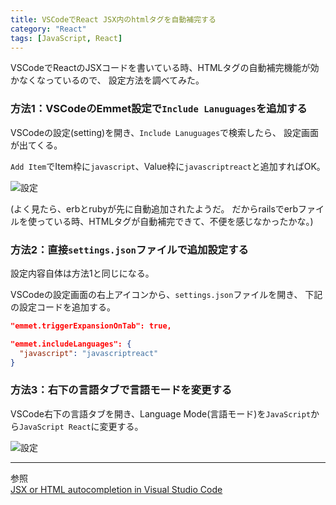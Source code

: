 ```yaml
---
title: VSCodeでReact JSX内のhtmlタグを自動補完する
category: "React"
tags: [JavaScript, React]
---
```


VSCodeでReactのJSXコードを書いている時、HTMLタグの自動補完機能が効かなくなっているので、
設定方法を調べてみた。

### 方法1：VSCodeのEmmet設定で`Include Lanuguages`を追加する

VSCodeの設定(setting)を開き、`Include Lanuguages`で検索したら、
設定画面が出てくる。

`Add Item`でItem枠に`javascript`、Value枠に`javascriptreact`と追加すればOK。

![設定](https://i.imgur.com/yDZx72Y.png)


(よく見たら、erbとrubyが先に自動追加されたようだ。
だからrailsでerbファイルを使っている時、HTMLタグが自動補完できて、不便を感じなかったかな。)

### 方法2：直接`settings.json`ファイルで追加設定する

設定内容自体は方法1と同じになる。

VSCodeの設定画面の右上アイコンから、`settings.json`ファイルを開き、
下記の設定コードを追加する。

```json
"emmet.triggerExpansionOnTab": true,

"emmet.includeLanguages": {
  "javascript": "javascriptreact"
}
  ```

### 方法3：右下の言語タブで言語モードを変更する

VSCode右下の言語タブを開き、Language Mode(言語モード)を`JavaScript`から`JavaScript React`に変更する。

![設定](https://i.imgur.com/FMhmDEK.png)


---
参照  
[JSX or HTML autocompletion in Visual Studio Code](https://stackoverflow.com/questions/39320393/jsx-or-html-autocompletion-in-visual-studio-code)
